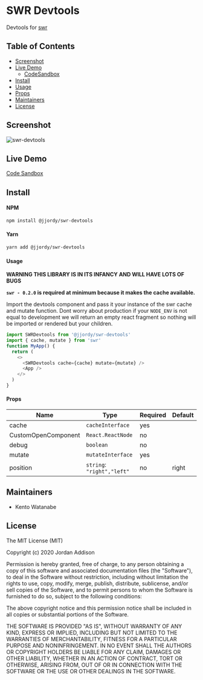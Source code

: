 # SWR Devtools

Devtools for [swr](https://swr.now.sh/)

## Table of Contents

- [Screenshot](#Screenshot)
- [Live Demo](#live-demo)
  - [CodeSandbox](#codesandbox)
- [Install](#install)
- [Usage](#usage)
- [Props](#props)
- [Maintainers](#maintainers)
- [License](#license)

## Screenshot

![swr-devtools](https://user-images.githubusercontent.com/2831940/76174150-86dd3a00-6173-11ea-84c2-72b557d4292d.gif)

## Live Demo

[Code Sandbox](https://codesandbox.io/s/swr-devtools-o9juu)

## Install

#### NPM

```bash
npm install @jjordy/swr-devtools
```

#### Yarn

```bash
yarn add @jjordy/swr-devtools
```

#### Usage

**WARNING THIS LIBRARY IS IN ITS INFANCY AND WILL HAVE LOTS OF BUGS**

**`swr - 0.2.0` is required at minimum because it makes the cache available.**

Import the devtools component and pass it your instance of the swr cache and mutate function.
Dont worry about production if your `NODE_ENV` is not equal to development we will return an empty react fragment so nothing will be imported or rendered but your children.

```javascript
import SWRDevtools from '@jjordy/swr-devtools'
import { cache, mutate } from 'swr'
function MyApp() {
  return (
    <>
      <SWRDevtools cache={cache} mutate={mutate} />
      <App />
    </>
  )
}
```

#### Props

| Name                | Type                       | Required | Default |
| ------------------- | -------------------------- | -------- | ------- |
| cache               | `cacheInterface`           | yes      |
| CustomOpenComponent | `React.ReactNode`          | no       |
| debug               | `boolean`                  | no       |
| mutate              | `mutateInterface`          | yes      |
| position            | `string`: `"right","left"` | no       | right   |

## Maintainers

- Kento Watanabe

## License

The MIT License (MIT)

Copyright (c) 2020 Jordan Addison

Permission is hereby granted, free of charge, to any person obtaining a copy of this software and associated documentation files (the "Software"), to deal in the Software without restriction, including without limitation the rights to use, copy, modify, merge, publish, distribute, sublicense, and/or sell copies of the Software, and to permit persons to whom the Software is furnished to do so, subject to the following conditions:

The above copyright notice and this permission notice shall be included in all copies or substantial portions of the Software.

THE SOFTWARE IS PROVIDED "AS IS", WITHOUT WARRANTY OF ANY KIND, EXPRESS OR IMPLIED, INCLUDING BUT NOT LIMITED TO THE WARRANTIES OF MERCHANTABILITY, FITNESS FOR A PARTICULAR PURPOSE AND NONINFRINGEMENT. IN NO EVENT SHALL THE AUTHORS OR COPYRIGHT HOLDERS BE LIABLE FOR ANY CLAIM, DAMAGES OR OTHER LIABILITY, WHETHER IN AN ACTION OF CONTRACT, TORT OR OTHERWISE, ARISING FROM, OUT OF OR IN CONNECTION WITH THE SOFTWARE OR THE USE OR OTHER DEALINGS IN THE SOFTWARE.

